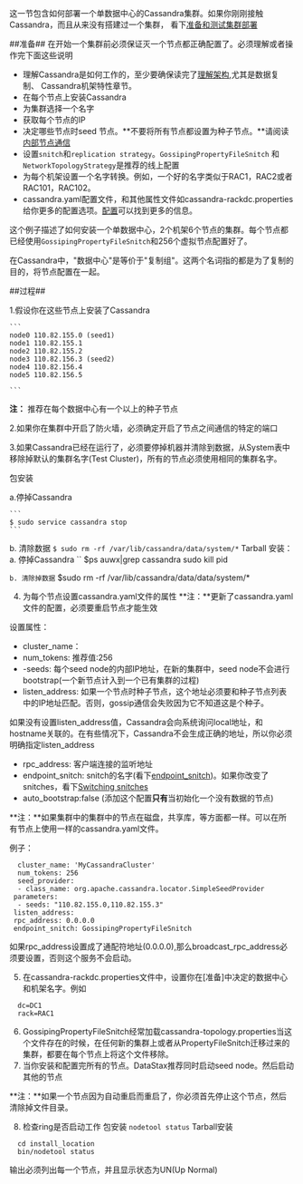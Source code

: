 这一节包含如何部署一个单数据中心的Cassandra集群。如果你刚刚接触Cassandra，而且从来没有搭建过一个集群，
看下[准备和测试集群部署](http://docs.datastax.com/en/dse-planning/doc/)

##准备##
在开始一个集群前必须保证灭一个节点都正确配置了。必须理解或者操作完下面这些说明

- 理解Cassandra是如何工作的，至少要确保读完了[理解架构](http://docs.datastax.com/en/cassandra/3.0/cassandra/architecture/archTOC.html),尤其是数据复制、
Cassandra机架特性章节。
- 在每个节点上安装Cassandra
- 为集群选择一个名字
- 获取每个节点的IP
- 决定哪些节点时seed 节点。**不要将所有节点都设置为种子节点。**请阅读[内部节点通信](http://docs.datastax.com/en/cassandra/3.0/cassandra/architecture/archGossipAbout.html)
- 设置`snitch`和`replication strategy`。`GossipingPropertyFileSnitch` 和`NetworkTopologyStrategy`是推荐的线上配置
- 为每个机架设置一个名字转换。例如，一个好的名字类似于RAC1，RAC2或者RAC101，RAC102。
- cassandra.yaml配置文件，和其他属性文件如cassandra-rackdc.properties给你更多的配置选项。[配置](http://docs.datastax.com/en/cassandra/3.0/cassandra/configuration/configTOC.html)可以找到更多的信息。


这个例子描述了如何安装一个单数据中心，2个机架6个节点的集群。每个节点都已经使用`GossipingPropertyFileSnitch`和256个虚拟节点配置好了。

在Cassandra中，"数据中心"是等价于"复制组"。这两个名词指的都是为了复制的目的，将节点配置在一起。

##过程##

1.假设你在这些节点上安装了Cassandra


    ```
    node0 110.82.155.0 (seed1)
    node1 110.82.155.1
    node2 110.82.155.2
    node3 110.82.156.3 (seed2)
    node4 110.82.156.4
    node5 110.82.156.5
    
    ```
**注：** 推荐在每个数据中心有一个以上的种子节点

2.如果你在集群中开启了防火墙，必须确定开启了节点之间通信的特定的端口

3.如果Cassandra已经在运行了，必须要停掉机器并清除到数据，从System表中移除掉默认的集群名字(Test Cluster)，所有的节点必须使用相同的集群名字。

包安装

a.停掉Cassandra
    
    ```
    $ sudo service cassandra stop
    ```
    
b. 清除数据
    ``
    $ sudo rm -rf /var/lib/cassandra/data/system/*
    ``
Tarball 安装：
   a. 停掉Cassandra
   ``
   $ps auwx|grep cassandra
   sudo kill pid
   
   ``
   b. 清除掉数据
   ``
   $sudo rm -rf /var/lib/cassandra/data/data/system/*
   
   
4. 为每个节点设置cassandra.yaml文件的属性
  **注：**更新了cassandra.yaml文件的配置，必须要重启节点才能生效
  
  设置属性：
  - cluster_name：
  - num_tokens: 推荐值:256
  - -seeds: 每个seed node的内部IP地址，在新的集群中，seed node不会进行bootstrap(一个新节点计入到一个已有集群的过程)
  - listen_address: 如果一个节点时种子节点，这个地址必须要和种子节点列表中的IP地址匹配。否则，gossip通信会失败因为它不知道这是个种子。
  
  如果没有设置listen_address值，Cassandra会向系统询问local地址，和hostname关联的。在有些情况下，Cassandra不会生成正确的地址，所以你必须明确指定listen_address
  - rpc_address: 客户端连接的监听地址
  - endpoint_snitch: snitch的名字(看下[endpoint_snitch](http://docs.datastax.com/en/cassandra/3.0/cassandra/configuration/configCassandra_yaml.html#configCassandra_yaml__endpoint_snitch))。如果你改变了snitches，看下[Switching snitches](http://docs.datastax.com/en/cassandra/3.0/cassandra/operations/opsSwitchSnitch.html)
   - auto_bootstrap:false (添加这个配置**只有**当初始化一个没有数据的节点)
   
   **注：**如果集群中的集群中的节点在磁盘，共享库，等方面都一样。可以在所有节点上使用一样的cassandra.yaml文件。
   
   
   例子：
   ```
     cluster_name: 'MyCassandraCluster'
     num_tokens: 256
     seed_provider:
     - class_name: org.apache.cassandra.locator.SimpleSeedProvider
    parameters:
     - seeds: "110.82.155.0,110.82.155.3"
    listen_address:
    rpc_address: 0.0.0.0
    endpoint_snitch: GossipingPropertyFileSnitch
   ```
   
   如果rpc_address设置成了通配符地址(0.0.0.0),那么broadcast_rpc_address必须要设置，否则这个服务不会启动。
   
 5. 在cassandra-rackdc.properties文件中，设置你在[准备]中决定的数据中心和机架名字。例如
 
 ```
   dc=DC1
   rack=RAC1
 ```
 6. GossipingPropertyFileSnitch经常加载cassandra-topology.properties当这个文件存在的时候，在任何新的集群上或者从PropertyFileSnitch迁移过来的集群，都要在每个节点上将这个文件移除。
 7. 当你安装和配置完所有的节点。DataStax推荐同时启动seed node。然后启动其他的节点
 
 **注：**如果一个节点因为自动重启而重启了，你必须首先停止这个节点，然后清除掉文件目录。
 
 8. 检查ring是否启动工作
 包安装
 `nodetool status`
 Tarball安装
 ```
   cd install_location
   bin/nodetool status
 ```
 输出必须列出每一个节点，并且显示状态为UN(Up Normal)

